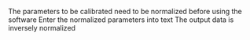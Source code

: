 The parameters to be calibrated need to be normalized before using the software
Enter the normalized parameters into text
The output data is inversely normalized

